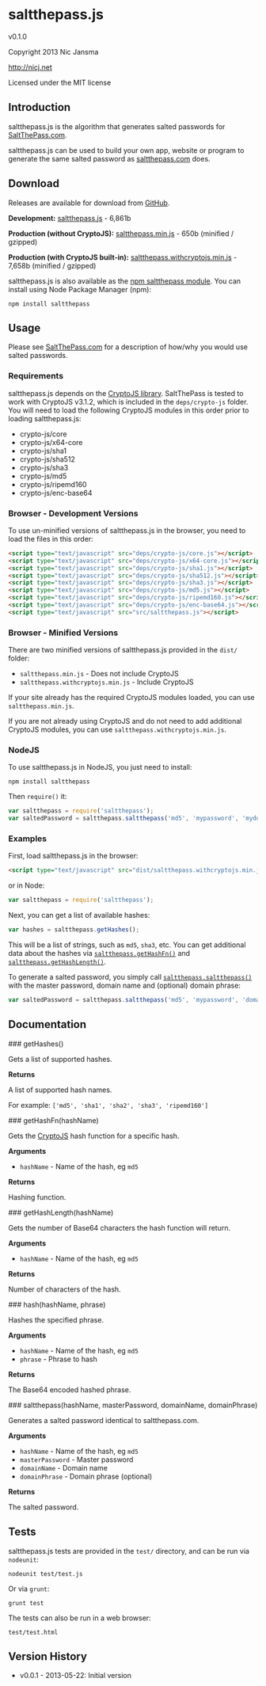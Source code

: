 # saltthepass.js

v0.1.0

Copyright 2013 Nic Jansma

http://nicj.net

Licensed under the MIT license

## Introduction

saltthepass.js is the algorithm that generates salted passwords for [SaltThePass.com](https://saltthepass.com/).

saltthepass.js can be used to build your own app, website or program to generate the same salted password as
[saltthepass.com](https://saltthepass.com) does.

## Download

Releases are available for download from [GitHub](https://github.com/nicjansma/saltthepass.js).

__Development:__ [saltthepass.js](https://github.com/nicjansma/saltthepass.js/raw/master/src/saltthepass.js)
    - 6,861b

__Production (without CryptoJS):__ [saltthepass.min.js](https://github.com/nicjansma/saltthepass.js/raw/master/dist/saltthepass.min.js)
    - 650b (minified / gzipped)

__Production (with CryptoJS built-in):__ [saltthepass.withcryptojs.min.js](https://github.com/nicjansma/saltthepass.js/raw/master/dist/saltthepass.withcryptojs.min.js)
    - 7,658b (minified / gzipped)

saltthepass.js is also available as the [npm saltthepass module](https://npmjs.org/package/saltthepass). You can install
using Node Package Manager (npm):

    npm install saltthepass

## Usage

Please see [SaltThePass.com](https://saltthepass.com/) for a description of how/why you would use salted passwords.

### Requirements

saltthepass.js depends on the [CryptoJS library](http://code.google.com/p/crypto-js/).  SaltThePass is tested to work
with CryptoJS v3.1.2, which is included in the ``deps/crypto-js`` folder.  You will need to load the following
CryptoJS modules in this order prior to loading saltthepass.js:

* crypto-js/core
* crypto-js/x64-core
* crypto-js/sha1
* crypto-js/sha512
* crypto-js/sha3
* crypto-js/md5
* crypto-js/ripemd160
* crypto-js/enc-base64

### Browser - Development Versions

To use un-minified versions of saltthepass.js in the browser, you need to load the files in this order:

```html
<script type="text/javascript" src="deps/crypto-js/core.js"></script>
<script type="text/javascript" src="deps/crypto-js/x64-core.js"></script>
<script type="text/javascript" src="deps/crypto-js/sha1.js"></script>
<script type="text/javascript" src="deps/crypto-js/sha512.js"></script>
<script type="text/javascript" src="deps/crypto-js/sha3.js"></script>
<script type="text/javascript" src="deps/crypto-js/md5.js"></script>
<script type="text/javascript" src="deps/crypto-js/ripemd160.js"></script>
<script type="text/javascript" src="deps/crypto-js/enc-base64.js"></script>
<script type="text/javascript" src="src/saltthepass.js"></script>
```

### Browser - Minified Versions

There are two minified versions of saltthepass.js provided in the ``dist/`` folder:

* ``saltthepass.min.js`` - Does not include CryptoJS
* ``saltthepass.withcryptojs.min.js`` - Include CryptoJS

If your site already has the required CryptoJS modules loaded, you can use ``saltthepass.min.js``.

If you are not already using CryptoJS and do not need to add additional CryptoJS modules, you can use
``saltthepass.withcryptojs.min.js``.

### NodeJS

To use saltthepass.js in NodeJS, you just need to install:

    npm install saltthepass

Then ``require()`` it:

```js
var saltthepass = require('saltthepass');
var saltedPassword = saltthepass.saltthepass('md5', 'mypassword', 'mydomain', 'myphrase');
```

### Examples

First, load saltthepass.js in the browser:

```html
<script type="text/javascript" src="dist/saltthepass.withcryptojs.min.js"></script>
```

or in Node:

```js
var saltthepass = require('saltthepass');
```

Next, you can get a list of available hashes:

```js
var hashes = saltthepass.getHashes();
```

This will be a list of strings, such as `md5`, `sha3`, etc.  You can get additional data about the hashes via 
[``saltthepass.getHashFn()``](#getHashFn) and [``saltthepass.getHashLength()``](#getHashLength).

To generate a salted password, you simply call [``saltthepass.saltthepass()``](#saltthepass) with the master password,
domain name and (optional) domain phrase:

```js
var saltedPassword = saltthepass.saltthepass('md5', 'mypassword', 'domain.com', 'domain phrase');
```

## Documentation

<a name="getHashes" />
### getHashes()

Gets a list of supported hashes.

__Returns__

A list of supported hash names.

For example: ``['md5', 'sha1', 'sha2', 'sha3', 'ripemd160']``

<a name="getHashFn" />
### getHashFn(hashName)

Gets the [CryptoJS](http://code.google.com/p/crypto-js/) hash function for a specific hash.

__Arguments__

* `hashName` - Name of the hash, eg `md5`

__Returns__

Hashing function.

<a name="getHashLength" />
### getHashLength(hashName)

Gets the number of Base64 characters the hash function will return.

__Arguments__

* `hashName` - Name of the hash, eg `md5`

__Returns__

Number of characters of the hash.

<a name="hash" />
### hash(hashName, phrase)

Hashes the specified phrase.

__Arguments__

* `hashName` - Name of the hash, eg `md5`
* `phrase` - Phrase to hash

__Returns__

The Base64 encoded hashed phrase.

<a name="saltthepass" />
### saltthepass(hashName, masterPassword, domainName, domainPhrase)

Generates a salted password identical to saltthepass.com.

__Arguments__

* `hashName` - Name of the hash, eg `md5`
* `masterPassword` - Master password
* `domainName` - Domain name
* `domainPhrase` - Domain phrase (optional)

__Returns__

The salted password.

## Tests

saltthepass.js tests are provided in the ``test/`` directory, and can be run via ``nodeunit``:

    nodeunit test/test.js

Or via ``grunt``:

    grunt test

The tests can also be run in a web browser:

    test/test.html

## Version History

* v0.0.1 - 2013-05-22: Initial version
